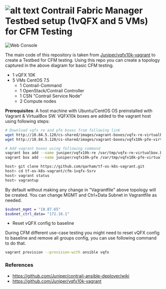 # ![alt text](/images/cfm-top.png) Contrail Fabric Manager Testbed setup (1vQFX and 5 VMs) for CFM Testing


![Web Console](/images/cfm-1vqfx-5srv-topology.png)


The main code of this repository is taken from [Juniper/vqfx10k-vagrant](https://github.com/Juniper/vqfx10k-vagrant) to create a Testbed for CFM testing. Using this repo you can create a topology captured in the above diagram for basic CFM testing.

* 1 vQFX 10K
* 5 VMs CentOS 7.5 
  * 1 Contrail-Command
  * 1 OpenStack/Contrail Controller
  * 1 CSN "Contrail Service Node"
  * 2 Compute nodes
 
**Prerequisites**: A host machine with Ubuntu/CentOS OS preinstalled with Vagrant & VirtualBox SW. VQFX10k boxes are added to the vagrant host using following steps:

```bash
# Download vqfx re and pfe boxes from following link
wget http://10.84.5.120/cs-shared/images/vagrant-boxes/vqfx-re-virtualbox.box
wget http://10.84.5.120/cs-shared/images/vagrant-boxes/vqfx10k-pfe-virtualbox.box 

# Add vagrant boxes using following command
vagrant box add --name juniper/vqfx10k-re /var/tmp/vqfx-re-virtualbox.box
vagrant box add --name juniper/vqfx10k-pfe /var/tmp/vqfx10k-pfe-virtualbox.box
 ```


```bash
host> git clone https://github.com/qarham/tf-os-k8s-vagrant.git
host> cd tf-os-k8s-vagrant/cfm-1vqfx-5srv
host> vagrant status
host> vagrantup
```

By default without making any change in "Vagrantfile" above topology will be created. You can change MGMT and Ctrl+Data Subnet in Vagrantfile as needed.

```bash
$subnet_mgmt = "10.87.65"
$subnet_ctrl_data= "172.16.1"
```

* Reset vQFX config to baseline

During CFM different use-case testing you might need to reset vQFX config to baseline and remove all groups config, you can use following command to do that.

```bash
vagrant provision --provision-with ansible vqfx
 ```


### References

* <https://github.com/Juniper/contrail-ansible-deployer/wiki>
* <https://github.com/Juniper/vqfx10k-vagrant>